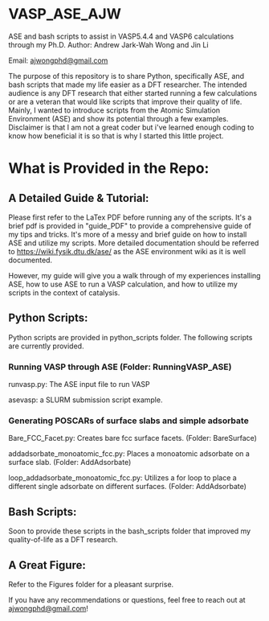 # VASP_ASE_AJW
ASE and bash scripts to assist in VASP5.4.4 and VASP6 calculations through my Ph.D.
Author: Andrew Jark-Wah Wong and Jin Li

Email: ajwongphd@gmail.com

The purpose of this repository is to share Python, specifically ASE, and bash scripts that made my life easier as a DFT researcher.
The intended audience is any DFT research that either started running a few calculations or are a veteran that would like scripts that improve their quality of life. Mainly, I wanted to introduce scripts from the Atomic Simulation Environment (ASE) and show its potential through a few examples. Disclaimer is that I am not a great coder but i've learned enough coding to know how beneficial it is so that is why I started this little project.

# What is Provided in the Repo:

## A Detailed Guide & Tutorial:
Please first refer to the LaTex PDF before running any of the scripts. It's a brief pdf is provided in "guide_PDF" to provide a comprehensive guide of my tips and tricks. It's more of a messy and brief guide on how to install ASE and utilize my scripts. More detailed documentation should be referred to https://wiki.fysik.dtu.dk/ase/ as the ASE environment wiki as it is well documented. 

However, my guide will give you a walk through of my experiences installing ASE, how to use ASE to run a VASP calculation, and how to utilize my scripts in the context of catalysis. 

## Python Scripts:
Python scripts are provided in python_scripts folder. The following scripts are currently provided.

### Running VASP through ASE (Folder: RunningVASP_ASE)
runvasp.py: The ASE input file to run VASP

asevasp: a SLURM submission script example.


### Generating POSCARs of surface slabs and simple adsorbate
Bare_FCC_Facet.py: Creates bare fcc surface facets. (Folder: BareSurface)

addadsorbate_monoatomic_fcc.py: Places a monoatomic adsorbate on a surface slab. (Folder: AddAdsorbate)

loop_addadsorbate_monoatomic_fcc.py: Utilizes a for loop to place a different single adsorbate on different surfaces. (Folder: AddAdsorbate)

## Bash Scripts:
Soon to provide these scripts in the bash_scripts folder that improved my quality-of-life as a DFT research.

## A Great Figure:
Refer to the Figures folder for a pleasant surprise.

If you have any recommendations or questions, feel free to reach out at ajwongphd@gmail.com!
